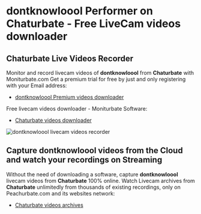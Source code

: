 # dontknowloool Performer on Chaturbate - Free LiveCam videos downloader

## Chaturbate Live Videos Recorder

Monitor and record livecam videos of **dontknowloool** from **Chaturbate** with Moniturbate.com
Get a premium trial for free by just and only registering with your Email address:
* [dontknowloool Premium videos downloader](https://moniturbate.com/request-demo-licence-key.html)

Free livecam videos downloader - Moniturbate Software:
* [Chaturbate videos downloader](https://moniturbate.com/moniturbate-download-software.html)

![dontknowloool livecam videos recorder](https://peachurnet.com/templates/moniturbate-software.png)


## Capture dontknowloool videos from the Cloud and watch your recordings on Streaming

Without the need of downloading a software, capture **dontknowloool** livecam videos from **Chaturbate** 100% online.
Watch Livecam archives from **Chaturbate** unlimitedly from thousands of existing recordings, only on Peachurbate.com and its websites network:
* [Chaturbate videos archives](https://peachurnet.com/)
